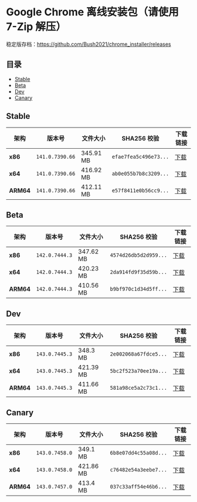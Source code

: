 # Google Chrome 离线安装包（请使用 7-Zip 解压）
稳定版存档：https://github.com/Bush2021/chrome_installer/releases

## 目录

- [Stable](#stable)
- [Beta](#beta)
- [Dev](#dev)
- [Canary](#canary)

## Stable

| 架构 | 版本号 | 文件大小 | SHA256 校验 | 下载链接 |
|------|--------|----------|-------------|----------|
| **x86** | `141.0.7390.66` | 345.91 MB | `efae7fea5c496e73...` | [下载](https://dl.google.com/release2/chrome/acrqhhmqetgyhtdo3nadptsbdpva_141.0.7390.66/141.0.7390.66_chrome_installer_uncompressed.exe) |
| **x64** | `141.0.7390.66` | 416.92 MB | `ab0e055b7b8c3209...` | [下载](https://dl.google.com/release2/chrome/acoifxiku4j5k5tundtihfsu23tq_141.0.7390.66/141.0.7390.66_chrome_installer_uncompressed.exe) |
| **ARM64** | `141.0.7390.66` | 412.11 MB | `e57f8411e0b56cc9...` | [下载](https://dl.google.com/release2/chrome/adfv2dwv67ac7sb2hxxpkxoxrswa_141.0.7390.66/141.0.7390.66_chrome_installer_uncompressed.exe) |

## Beta

| 架构 | 版本号 | 文件大小 | SHA256 校验 | 下载链接 |
|------|--------|----------|-------------|----------|
| **x86** | `142.0.7444.3` | 347.62 MB | `4574d26db5d2d959...` | [下载](https://dl.google.com/release2/chrome/acrxouq4cq42gvssq3jpbhkxdt4q_142.0.7444.3/142.0.7444.3_chrome_installer_uncompressed.exe) |
| **x64** | `142.0.7444.3` | 420.23 MB | `2da914fd9f35d59b...` | [下载](https://dl.google.com/release2/chrome/emy7kyizqyigvivtvfq5nuriwq_142.0.7444.3/142.0.7444.3_chrome_installer_uncompressed.exe) |
| **ARM64** | `142.0.7444.3` | 410.56 MB | `b9bf970c1d34d5ff...` | [下载](https://dl.google.com/release2/chrome/angttkybzm3px5f5kguewlrc64_142.0.7444.3/142.0.7444.3_chrome_installer_uncompressed.exe) |

## Dev

| 架构 | 版本号 | 文件大小 | SHA256 校验 | 下载链接 |
|------|--------|----------|-------------|----------|
| **x86** | `143.0.7445.3` | 348.3 MB | `2e002068a67fdce5...` | [下载](https://dl.google.com/release2/chrome/adjr2wvlru7smncggpdgbwaelqsa_143.0.7445.3/143.0.7445.3_chrome_installer_uncompressed.exe) |
| **x64** | `143.0.7445.3` | 421.39 MB | `5bc2f523a70ee19a...` | [下载](https://dl.google.com/release2/chrome/ckbmout4ovcoov3zfwpihea4ym_143.0.7445.3/143.0.7445.3_chrome_installer_uncompressed.exe) |
| **ARM64** | `143.0.7445.3` | 411.66 MB | `581a98ce5a2c73c1...` | [下载](https://dl.google.com/release2/chrome/adgjhswzisf6s42ek7zjm4kx7afq_143.0.7445.3/143.0.7445.3_chrome_installer_uncompressed.exe) |

## Canary

| 架构 | 版本号 | 文件大小 | SHA256 校验 | 下载链接 |
|------|--------|----------|-------------|----------|
| **x86** | `143.0.7458.0` | 349.1 MB | `6b8e07dd4c55a08d...` | [下载](https://dl.google.com/release2/chrome/jvx4znvqmazjbl7z763hpcwj2a_143.0.7458.0/143.0.7458.0_chrome_installer_uncompressed.exe) |
| **x64** | `143.0.7458.0` | 421.86 MB | `c76482e54a3eebe7...` | [下载](https://dl.google.com/release2/chrome/npmnaqp3yjlckzeejfsg4pyom4_143.0.7458.0/143.0.7458.0_chrome_installer_uncompressed.exe) |
| **ARM64** | `143.0.7457.0` | 413.4 MB | `037c33aff54e46b6...` | [下载](https://dl.google.com/release2/chrome/admdpcdporpy7zsi6vxavt7eblea_143.0.7457.0/143.0.7457.0_chrome_installer_uncompressed.exe) |

